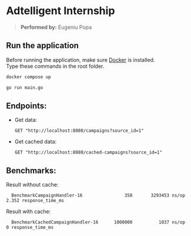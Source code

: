 # Adtelligent Internship

> **Performed by:** Eugeniu Popa

## Run the application

Before running the application, make sure [Docker](https://www.docker.com/) is installed.  
Type these commands in the root folder.

```bash
docker compose up
```

```bash
go run main.go  
```

## Endpoints:

- Get data:

  ```
  GET "http://localhost:8080/campaigns?source_id=1"
  ```

- Get cached data:

  ```
  GET "http://localhost:8080/cached-campaigns?source_id=1"
  ```

## Benchmarks:
Result without cache:
```
  BenchmarkCampaignHandler-16          	     358	   3293453 ns/op	         2.352 response_time_ms
```

Result with cache:
```
  BenchmarkCachedCampaignHandler-16    	 1000000	      1037 ns/op	         0 response_time_ms
```

